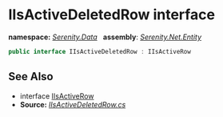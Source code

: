 # IIsActiveDeletedRow interface
**namespace:** *[Serenity.Data](../README.md#serenity.data-namespace)*   **assembly**: *[Serenity.Net.Entity](../README.md)*

```csharp
public interface IIsActiveDeletedRow : IIsActiveRow
```

## See Also

* interface [IIsActiveRow](IIsActiveRow.md)
* **Source:** *[IIsActiveDeletedRow.cs](https://github.com/serenity-is/Serenity/blob/master/src/Serenity.Net.Entity/Contracts/IIsActiveDeletedRow.cs)*